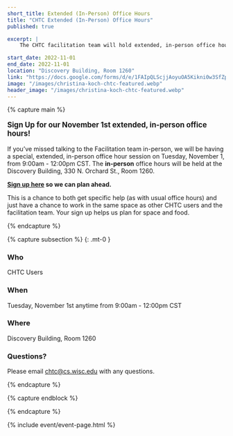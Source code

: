 ```yaml
---
short_title: Extended (In-Person) Office Hours
title: "CHTC Extended (In-Person) Office Hours"
published: true

excerpt: |
    The CHTC facilitation team will hold extended, in-person office hours on Tuesday, November 1st!

start_date: 2022-11-01
end_date: 2022-11-01
location: "Discovery Building, Room 1260"
link: "https://docs.google.com/forms/d/e/1FAIpQLScjjAoyuOA5Kikni0w3SfZpyF5TAOb-fZ8wBlZOLzGb16K0dg/viewform"
image: "/images/christina-koch-chtc-featured.webp"
header_image: "/images/christina-koch-chtc-featured.webp"
---
```


{% capture main %}

<p style="font-size: larger; font-weight: bold;">Sign Up for our November 1st extended, in-person office hours!</p>

If you’ve missed talking to the Facilitation team in-person, we will be having a special, extended, in-person office hour session on Tuesday, November 1, from 9:00am - 12:00pm CST. The <b>in-person</b> office hours will be held at the Discovery Building, 330 N. Orchard St., Room 1260. 

**[Sign up here](https://docs.google.com/forms/d/e/1FAIpQLScjjAoyuOA5Kikni0w3SfZpyF5TAOb-fZ8wBlZOLzGb16K0dg/viewform) so we can plan ahead.**

This is a chance to both get specific help (as with usual office hours) and just have a chance to work in the same space as other CHTC users and the facilitation team. Your sign up helps us plan for space and food.

{% endcapture %}


{% capture subsection %}
{: .mt-0 }
### Who

CHTC Users

### When

Tuesday, November 1st anytime from 9:00am - 12:00pm CST

### Where

Discovery Building, Room 1260

### Questions?

Please email <chtc@cs.wisc.edu> with any questions.

{% endcapture %}

{% capture endblock %}


{% endcapture %}

{% include event/event-page.html %}
